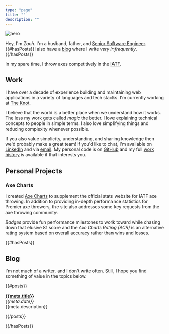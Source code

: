 ```yaml
---
type: "page"
title: ""
description: ""
---
```


![hero](data:image/jpg;base64,{{>hero}})

Hey, I'm *Zach*. I'm a husband, father, and [Senior Software Engineer](#work). {{#hasPosts}}I also have a [blog](#blog) where I write *very infrequently*.{{/hasPosts}}

In my spare time, I throw axes competitively in the [IATF](https://axescores.com/player/1207260).

## Work

I have over a decade of experience building and maintaining web applications in a variety of languages and tech stacks. I'm currently working at [The Knot](https://www.theknot.com).

I believe that the world is a better place when we understand how it works. The less my work gets called *magic* the better. I love explaining technical concepts to people in simple terms. I also love simplifying things and reducing complexity whenever possible.

If you also value simplicity, understanding, and sharing knowledge then we'd probably make a great team! If you'd like to chat, I'm available on [LinkedIn](https://linkedin.com/in/zachary-godfrey) and via [email](mailto:contact@zacharygodfrey.dev). My personal code is on [GitHub](https://github.com/ZacharyGodfrey) and my full [work history](/work) is available if that interests you.

## Personal Projects

### Axe Charts

I created [Axe Charts](https://axecharts.com) to supplement the official stats website for IATF axe throwing. In addition to providing in-depth performance statistics for Premier axe throwers, the site also addresses some key requests from the axe throwing community.

*Badges* provide fun performance milestones to work toward while chasing down that elusive 81 score and the *Axe Charts Rating (ACR)* is an alternative rating system based on overall accuracy rather than wins and losses.

{{#hasPosts}}

## Blog

I'm not much of a writer, and I don't write often. Still, I hope you find something of value in the topics below.

{{#posts}}

**[{{meta.title}}](/{{{uri}}})**\
*{{meta.date}}*\
{{meta.description}}

{{/posts}}

{{/hasPosts}}

